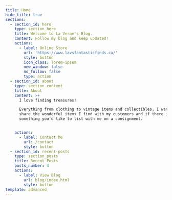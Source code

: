 ```yaml
---
title: Home
hide_title: true
sections:
  - section_id: hero
    type: section_hero
    title: Welcome to La Verne's Blog.
    content: Follow my blog and keep updated!
    actions:
      - label: Online Store
        url: 'https://www.lavsfantasticfinds.ca/'
        style: button
        icon_class: lorem-ipsum
        new_window: false
        no_follow: false
        type: action
  - section_id: about
    type: section_content
    title: About
    content: >+
      I love finding treasures!

      Everything from clothing to vintage items and collectibles. I want to
      share the wonderful items I find with my customers and if there is
      something you'd like to list with me on a consignment.


    actions:
      - label: Contact Me
        url: /contact
        style: button
  - section_id: recent-posts
    type: section_posts
    title: Recent Posts
    posts_number: 4
    actions:
      - label: View Blog
        url: blog/index.html
        style: button
template: advanced
---
```

